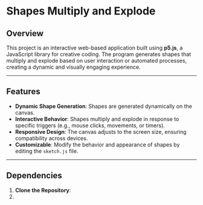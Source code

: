 # Shapes Multiply and Explode

## Overview
This project is an interactive web-based application built using **p5.js**, a JavaScript library for creative coding. The program generates shapes that multiply and explode based on user interaction or automated processes, creating a dynamic and visually engaging experience.

---

## Features
- **Dynamic Shape Generation**: Shapes are generated dynamically on the canvas.
- **Interactive Behavior**: Shapes multiply and explode in response to specific triggers (e.g., mouse clicks, movements, or timers).
- **Responsive Design**: The canvas adjusts to the screen size, ensuring compatibility across devices.
- **Customizable**: Modify the behavior and appearance of shapes by editing the `sketch.js` file.

---

## Dependencies
1. **Clone the Repository**:
2. <script> src="https://cdnjs.cloudflare.com/ajax/libs/p5.js/1.4.0/p5.js"></script>
